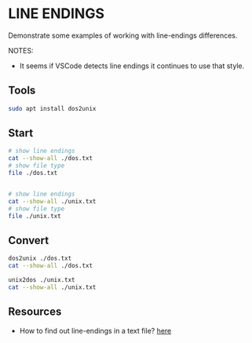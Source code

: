 # LINE ENDINGS

Demonstrate some examples of working with line-endings differences.  

NOTES:

* It seems if VSCode detects line endings it continues to use that style.  

## Tools 

```sh
sudo apt install dos2unix
```

## Start

```sh
# show line endings
cat --show-all ./dos.txt
# show file type
file ./dos.txt 


# show line endings
cat --show-all ./unix.txt
# show file type
file ./unix.txt 
```

## Convert 

```sh
dos2unix ./dos.txt
cat --show-all ./dos.txt 

unix2dos ./unix.txt
cat --show-all ./unix.txt 
```

## Resources

* How to find out line-endings in a text file? [here](https://stackoverflow.com/questions/3569997/how-to-find-out-line-endings-in-a-text-file)  

